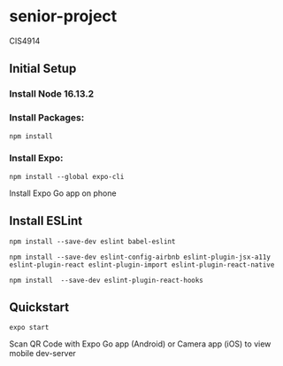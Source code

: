 # senior-project
CIS4914


## Initial Setup
### Install Node 16.13.2
### Install Packages:
`npm install`

### Install Expo:
`npm install --global expo-cli`

Install Expo Go app on phone

## Install ESLint
`npm install --save-dev eslint babel-eslint`

`npm install --save-dev eslint-config-airbnb eslint-plugin-jsx-a11y eslint-plugin-react eslint-plugin-import eslint-plugin-react-native`

`npm install  --save-dev eslint-plugin-react-hooks`


## Quickstart
`expo start`

Scan QR Code with Expo Go app (Android) or Camera app (iOS) to view mobile dev-server




